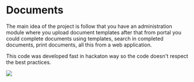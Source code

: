Documents
=========
<p>
The main idea of the project is follow that you have an administration module where you upload document templates after that from portal you could complete documents using templates, search in completed documents, print documents, all this from a web application.
</p>
<p>
This code was developed fast in hackaton way so the code doesn't respect the best practices.
</p>
<img src="http://i.imgur.com/QXdXWhf.png?1">

